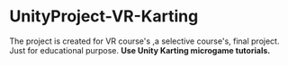 # UnityProject-VR-Karting
The project is created for VR course's ,a selective course's, final project.
Just for educational purpose.
**Use Unity Karting microgame tutorials.**
